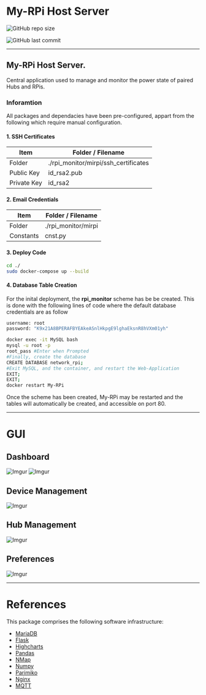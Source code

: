 # My-RPi Host Server

![GitHub repo size](https://img.shields.io/github/repo-size/zyetta/My-RPi_HostServer?style=for-the-badge)

![GitHub last commit](https://img.shields.io/github/last-commit/zyetta/My-RPi_HostServer)

***
## My-RPi Host Server.
Central application used to manage and monitor the power state of paired Hubs and RPis.

### Inforamtion
All packages and dependacies have been pre-configured, appart from the following which require manual configuration.

#### 1. SSH Certificates


| Item      | Folder / Filename |
| --- | ----------- |
| Folder      | ./rpi_monitor/mirpi/ssh_certificates       |
| Public Key   | id_rsa2.pub        |
| Private Key   | id_rsa2
#### 2. Email Credentials

| Item      | Folder / Filename |
| --- | ----------- |
| Folder      | ./rpi_monitor/mirpi      |
| Constants   | cnst.py         |

#### 3. Deploy Code
```sh
cd ./
sudo docker-compose up --build
```

#### 4. Database Table Creation
For the inital deployment, the **rpi_monitor** scheme has be be created. 
This is done with the following lines of code where the default database credentials are as follow
```sh
username: root
password: "K9x21A8BPERAFBYEAkeASnlHkpgE9lghaEksnR8hVXm01yh"
```

```sh
docker exec -it MySQL bash
mysql -u root -p
root_pass #Enter when Prompted
#Finally, create the database
CREATE DATABASE network_rpi;
#Exit MySQL, and the container, and restart the Web-Application
EXIT;
EXIT;
docker restart My-RPi
```

Once the scheme has been created, My-RPi may be restarted and the tables will automatically be created, and accessible on port 80.

***
# GUI
## Dashboard
![Imgur](https://i.imgur.com/hvlLdC1.png)
![Imgur](https://i.imgur.com/yaFlBqe.png)


## Device Management
![Imgur](https://i.imgur.com/fZkB561.png)
## Hub Management
![Imgur](https://i.imgur.com/N3pE8JU.png)
## Preferences
![Imgur](https://i.imgur.com/QrJOT1C.png)

***
# References
This package comprises the following software infrastructure:
- [MariaDB](https://mariadb.org/)
- [Flask](https://palletsprojects.com/p/flask/)
- [Highcharts](https://www.highcharts.com/)
- [Pandas](https://pandas.pydata.org/)
- [NMap](https://nmap.org/)
- [Numpy](https://numpy.org/)
- [Parimiko](https://github.com/pallets/flask)
- [Nginx](https://www.nginx.com/)
- [MQTT](https://mqtt.org/)

